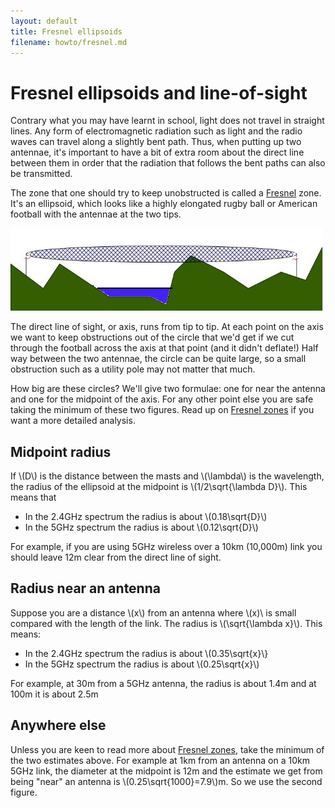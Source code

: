 ```yaml
---
layout: default
title: Fresnel ellipsoids
filename: howto/fresnel.md
---
```

Fresnel ellipsoids and line-of-sight
====================================
Contrary what you may have learnt in school, light does not travel in
straight lines. Any form of electromagnetic radiation such as light
and the radio waves can travel along a slightly bent path. Thus, when
putting up two antennae, it's important to have a bit of extra room about the direct line between them in order that the radiation that follows the
bent paths can also be transmitted.

The zone that one should try to keep unobstructed is called a [Fresnel]
zone. It's an ellipsoid, which looks like a highly elongated rugby
ball or American football with the antennae at the two tips. 


<div class="image-float-center">
    <img src="/media/fresnelpic.jpg" width="500" alt="Fresnel picture"/><br/>
</div>

The direct line of sight, or axis, runs from tip to tip. At each point
on the axis we want to keep obstructions out of the circle that we'd
get if we cut through the football across the axis at that point (and
it didn't deflate!) Half way between the two antennae, the circle can
be quite large, so a small obstruction such as a utility pole may not
matter that much.

How big are these circles?  We'll give two formulae: one for near the
antenna and one for the midpoint of the axis.  For any other point else you are
safe taking the minimum of these two figures.  Read up on [Fresnel
zones] if you want a more detailed analysis.



Midpoint radius
---------------
If \\(D\\) is the distance between the masts and \\(\lambda\\) is the
wavelength, the radius of the ellipsoid at the midpoint is
\\(1/2\sqrt{\lambda D}\\). This means that


* In the 2.4GHz spectrum the radius is about \\(0.18\sqrt{D}\\)
* In the 5GHz spectrum the radius is about \\(0.12\sqrt{D}\\)

For example, if you are using 5GHz wireless over a 10km (10,000m) link
you should leave 12m clear from the direct line of sight.

Radius near an antenna
----------------------

Suppose you are a distance \\(x\\) from an antenna where \\(x)\\ is
small compared with the length of the link.  The radius is
\\(\sqrt{\lambda x}\\).  This means:


* In the 2.4GHz spectrum the radius is about \\(0.35\sqrt{x}\\}
* In the 5GHz spectrum the radius is about \\(0.25\sqrt{x}\\)

For example, at 30m from a 5GHz antenna, the radius is about 1.4m and
at 100m it is about 2.5m

Anywhere else
-------------
Unless you are keen to read more about [Fresnel zones], take the
minimum of the two estimates above.  For example at 1km from an
antenna on a 10km 5GHz link, the diameter at the midpoint is 12m and
the estimate we get from being "near" an antenna is
\\(0.25\sqrt{1000}=7.9\\)m.  So we use the second figure.



[Fresnel]: http://en.wikipedia.org/wiki/Augustin-Jean_Fresnel
[Fresnel zones]: http://en.wikipedia.org/wiki/Fresnel_zone


